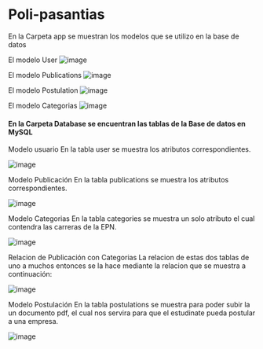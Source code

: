 # Poli-pasantias

En la Carpeta app se muestran los modelos que se utilizo en la base de datos

El modelo User
![image](https://user-images.githubusercontent.com/66144899/126915225-23f2248d-584e-4fd7-b45c-fa36c8914f72.png)

El modelo Publications
![image](https://user-images.githubusercontent.com/66144899/126915238-5700d934-c3a3-4f96-a68d-bc0d5cb13800.png)

El modelo Postulation
![image](https://user-images.githubusercontent.com/66144899/126915247-fd589f7f-06fc-46cc-be85-763edab35828.png)

El modelo Categorias
![image](https://user-images.githubusercontent.com/66144899/126915254-24b2fd57-e072-4e9c-b961-ac60fe5816b5.png)


<h4>En la Carpeta Database se encuentran las tablas de la Base de datos en MySQL</h4>

Modelo usuario
En la tabla user se muestra los atributos correspondientes.

![image](https://user-images.githubusercontent.com/66144899/126915045-8e86f1e9-6f07-430b-8e3b-9da6c6b1fe0e.png)

Modelo Publicación
En la tabla publications se muestra los atributos correspondientes.

![image](https://user-images.githubusercontent.com/66144899/126915086-62a12e7b-d1dc-4f59-8331-9648a4bb9f48.png)

Modelo Categorias
En la tabla categories se muestra un solo atributo el cual contendra las carreras de la EPN.

![image](https://user-images.githubusercontent.com/66144899/126915131-ae4c01c4-c5d8-4fc3-8e22-d4f118ea3f07.png)

Relacion de Publicación con Categorias
La relacion de estas dos tablas de uno a muchos entonces se la hace mediante la relacion que se muestra a continuación:

![image](https://user-images.githubusercontent.com/66144899/126915164-3785cc51-7db2-4c74-baa6-427f7cf2768c.png)

Modelo Postulación
En la tabla postulations se muestra para poder subir la un documento pdf, el cual nos servira para que el estudinate pueda postular a una empresa.

![image](https://user-images.githubusercontent.com/66144899/126915199-ba2d6fba-a37c-450e-abb6-70111ed33c65.png)


